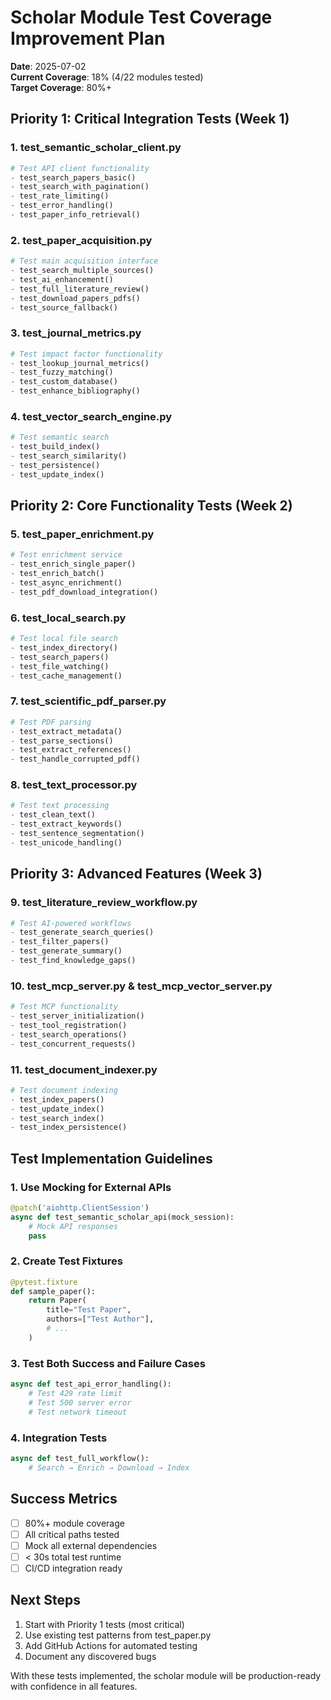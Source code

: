 # Scholar Module Test Coverage Improvement Plan

**Date**: 2025-07-02  
**Current Coverage**: 18% (4/22 modules tested)  
**Target Coverage**: 80%+ 

## Priority 1: Critical Integration Tests (Week 1)

### 1. test_semantic_scholar_client.py
```python
# Test API client functionality
- test_search_papers_basic()
- test_search_with_pagination()
- test_rate_limiting()
- test_error_handling()
- test_paper_info_retrieval()
```

### 2. test_paper_acquisition.py
```python
# Test main acquisition interface
- test_search_multiple_sources()
- test_ai_enhancement()
- test_full_literature_review()
- test_download_papers_pdfs()
- test_source_fallback()
```

### 3. test_journal_metrics.py
```python
# Test impact factor functionality
- test_lookup_journal_metrics()
- test_fuzzy_matching()
- test_custom_database()
- test_enhance_bibliography()
```

### 4. test_vector_search_engine.py
```python
# Test semantic search
- test_build_index()
- test_search_similarity()
- test_persistence()
- test_update_index()
```

## Priority 2: Core Functionality Tests (Week 2)

### 5. test_paper_enrichment.py
```python
# Test enrichment service
- test_enrich_single_paper()
- test_enrich_batch()
- test_async_enrichment()
- test_pdf_download_integration()
```

### 6. test_local_search.py
```python
# Test local file search
- test_index_directory()
- test_search_papers()
- test_file_watching()
- test_cache_management()
```

### 7. test_scientific_pdf_parser.py
```python
# Test PDF parsing
- test_extract_metadata()
- test_parse_sections()
- test_extract_references()
- test_handle_corrupted_pdf()
```

### 8. test_text_processor.py
```python
# Test text processing
- test_clean_text()
- test_extract_keywords()
- test_sentence_segmentation()
- test_unicode_handling()
```

## Priority 3: Advanced Features (Week 3)

### 9. test_literature_review_workflow.py
```python
# Test AI-powered workflows
- test_generate_search_queries()
- test_filter_papers()
- test_generate_summary()
- test_find_knowledge_gaps()
```

### 10. test_mcp_server.py & test_mcp_vector_server.py
```python
# Test MCP functionality
- test_server_initialization()
- test_tool_registration()
- test_search_operations()
- test_concurrent_requests()
```

### 11. test_document_indexer.py
```python
# Test document indexing
- test_index_papers()
- test_update_index()
- test_search_index()
- test_index_persistence()
```

## Test Implementation Guidelines

### 1. Use Mocking for External APIs
```python
@patch('aiohttp.ClientSession')
async def test_semantic_scholar_api(mock_session):
    # Mock API responses
    pass
```

### 2. Create Test Fixtures
```python
@pytest.fixture
def sample_paper():
    return Paper(
        title="Test Paper",
        authors=["Test Author"],
        # ...
    )
```

### 3. Test Both Success and Failure Cases
```python
async def test_api_error_handling():
    # Test 429 rate limit
    # Test 500 server error
    # Test network timeout
```

### 4. Integration Tests
```python
async def test_full_workflow():
    # Search → Enrich → Download → Index
```

## Success Metrics

- [ ] 80%+ module coverage
- [ ] All critical paths tested
- [ ] Mock all external dependencies
- [ ] < 30s total test runtime
- [ ] CI/CD integration ready

## Next Steps

1. Start with Priority 1 tests (most critical)
2. Use existing test patterns from test_paper.py
3. Add GitHub Actions for automated testing
4. Document any discovered bugs

With these tests implemented, the scholar module will be production-ready with confidence in all features.